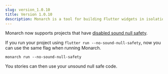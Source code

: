 ```yaml
---
slug: version_1.0.10
title: Version 1.0.10
description: Monarch is a tool for building Flutter widgets in isolation. It makes building beautiful apps a simpler and faster experience.
---
```


Monarch now supports projects that have [disabled sound null safety](https://dart.dev/null-safety/unsound-null-safety).

If you run your project using `flutter run --no-sound-null-safety`, now you can use the same
flag when running Monarch.

```
monarch run --no-sound-null-safety
```

You stories can then use your unsound null safe code.
